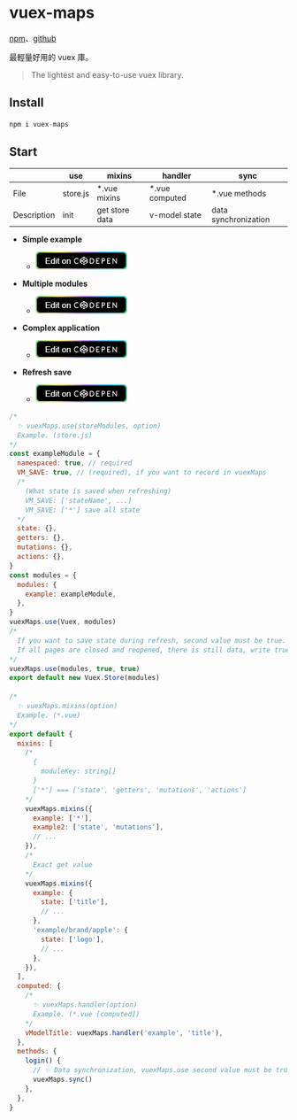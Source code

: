 # vuex-maps

[npm](https://www.npmjs.com/package/vuex-maps)、[github](https://github.com/yuu901688/vuex-maps)

最輕量好用的 vuex 庫。

> The lightest and easy-to-use vuex library.

## Install

```javascript
npm i vuex-maps
```

## Start

|             | use      | mixins         | handler       | sync                 |
| ----------- | -------- | -------------- | ------------- | -------------------- |
| File        | store.js | \*.vue mixins         | \*.vue computed      | \*.vue methods              |
| Description | init     | get store data | v-model state | data synchronization |

- **Simple example**

  - [![edit on codepen](https://raw.githubusercontent.com/yuu901688/my-readme-resources/master/codepen-button.png)](https://codepen.io/yuu901688/pen/WNvbpQz)

- **Multiple modules**

  - [![edit on codepen](https://raw.githubusercontent.com/yuu901688/my-readme-resources/master/codepen-button.png)](https://codepen.io/yuu901688/pen/bGdNWGz)

- **Complex application**

  - [![edit on codepen](https://raw.githubusercontent.com/yuu901688/my-readme-resources/master/codepen-button.png)](https://codepen.io/yuu901688/pen/bGdNWNz)

- **Refresh save**
  - [![edit on codepen](https://raw.githubusercontent.com/yuu901688/my-readme-resources/master/codepen-button.png)](https://codepen.io/yuu901688/pen/wvaBeJW)

```javascript
/*
  ✨ vuexMaps.use(storeModules, option)
  Example. (store.js)
*/
const exampleModule = {
  namespaced: true, // required
  VM_SAVE: true, // (required), if you want to record in vuexMaps
  /*
    (What state is saved when refreshing)
    VM_SAVE: ['stateName', ...]
    VM_SAVE: ['*'] save all state
  */
  state: {},
  getters: {},
  mutations: {},
  actions: {},
}
const modules = {
  modules: {
    example: exampleModule,
  },
}
vuexMaps.use(Vuex, modules)
/*
  If you want to save state during refresh, second value must be true.
  If all pages are closed and reopened, there is still data, write true, default is false. (third value)
*/
vuexMaps.use(modules, true, true)
export default new Vuex.Store(modules)

/*
  ✨ vuexMaps.mixins(option)
  Example. (*.vue)
*/
export default {
  mixins: [
    /*
      {
        moduleKey: string[]
      }
      ['*'] === ['state', 'getters', 'mutations', 'actions']
    */
    vuexMaps.mixins({
      example: ['*'],
      example2: ['state', 'mutations'],
      // ...
    }),
    /*
      Exact get value
    */
    vuexMaps.mixins({
      example: {
        state: ['title'],
        // ...
      },
      'example/brand/apple': {
        state: ['logo'],
        // ...
      },
    }),
  ],
  computed: {
    /*
      ✨ vuexMaps.handler(option)
      Example. (*.vue [computed])
    */
    vModelTitle: vuexMaps.handler('example', 'title'),
  },
  methods: {
    login() {
      // ✨ Data synchronization, vuexMaps.use second value must be true.
      vuexMaps.sync()
    },
  },
}
```
